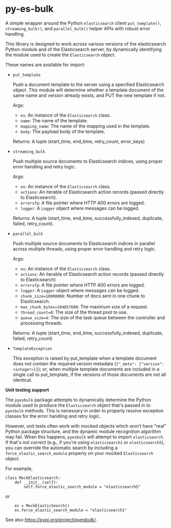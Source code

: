 # py-es-bulk
A simple wrapper around the Python `elasticsearch` client `put_template()`, `streaming_bulk()`, and `parallel_bulk()` helper APIs with robust error handling.

This library is designed to work across various versions of the
elasticsearch Python module and of the Elasticsearch server, by
dynamically identifying the module used to create the `Elasticsearch` object.

These names are available for import:

* `put_template`

    Push a document template to the server using a specified
    Elasticsearch object. This module will determine whether
    a template document of the same name and version already
    exists, and PUT the new template if not.

    Args:
    - `es`: An instance of the `Elasticsearch` class.
    - `name`: The name of the template.
    - `mapping_name`: The name of the mapping used in the template.
    - `body`: The payload body of the template.

    Returns: A tuple (start_time, end_time, retry_count, error_keys)

* `streaming_bulk`

    Push multiple source documents to Elasticsearch indices,
    using proper error handling and retry logic.

    Args:
    - `es`: An instance of the `Elasticsearch` class.
    - `actions`: An iterable of Elasticsearch action records (passed directly to Elasticsearch).
    - `errorsfp`: A file pointer where HTTP 400 errors are logged.
    - `logger`: A `Logger` object where messages can be logged.

    Returns: A tuple (start_time, end_time, successfully_indexed, duplicate, failed, retry_count).


* `parallel_bulk`

    Push multiple source documents to Elasticsearch indices
    in parallel across multiple threads, using proper error
    handling and retry logic.

    Args:
    - `es`: An instance of the `Elasticsearch` class.
    - `actions`: An iterable of Elasticsearch action records
    (passed directly to Elasticsearch)
    - `errorsfp`: A file pointer where HTTP 400 errors are logged.
    - `logger`: A `Logger` object where messages can be logged.
    - `chunk_size=10000000`: Number of docs sent in one chunk to Elasticsearch.
    - `max_chunk_bytes=104857600`: The maximum size of a request.
    - `thread_count=8`: The size of the thread pool to use.
    - `queue_size=4`: The size of the task queue between the controller and processing threads.

    Returns: A tuple (start_time, end_time, successfully_indexed, duplicate, failed, retry_count)

* `TemplateException`

    This exception is raised by put_template when a
    template document does not contain the required version
    metadata (`{"_meta": {"version": <integer>}}`); or, when
    multiple template documents are included in a single call
    to put_template, if the versions of those documents are
    not all identical.

__Unit testing support__

The `pyesbulk` package attempts to dynamically determine the
Python module used to produce the `Elasticsearch` object that's passed in to `pyesbulk` methods. This is necessary in order to properly resolve exception classes for the error handling and retry logic.

However, unit tests often work with mocked objects which
won't have "real" Python package structure, and the dynamic
module recognition algorithm may fail. When this happens,
`pyesbulk` will attempt to import `elasticsearch`. If that's not correct (e.g., if you're using `elasticsearch1`
or `elasticsearch5`), you can override the automatic search
by including a `force_elastic_search_module` property on
your mocked `Elasticsearch` object.

For example,

```
class MockElasticsearch:
    def __init__(self):
        self.force_elastic_search_module = "elasticsearch5"
```

or

```
    es = MockElasticSearch()
    es.force_elastic_search_module = "elasticsearch1"
```


See also https://pypi.org/project/pyesbulk/.
